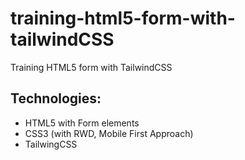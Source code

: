 # training-html5-form-with-tailwindCSS
Training HTML5 form with TailwindCSS

## Technologies:
<ul>
<li>HTML5 with Form elements</li>
<li>CSS3 (with RWD, Mobile First Approach)</li>
<li>TailwingCSS</li>
</ul>
